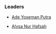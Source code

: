 ### Leaders

* [Ade Yoseman Putra](mailto:ade.putra@owasp.org)

* [Alysa Nur Hafsah](mailto:misterhadesgaming@gmail.com)
